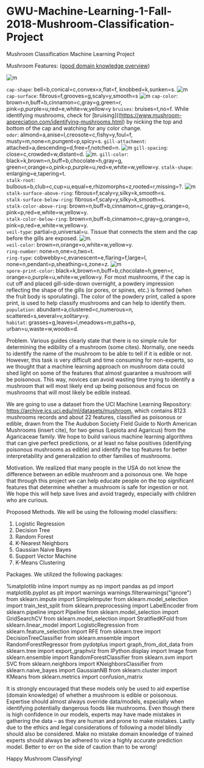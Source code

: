 # GWU-Machine-Learning-1-Fall-2018-Mushroom-Classification-Project
Mushroom Classification Machine Learning Project

Mushroom Features: ([good domain knowledge overview](https://datascienceplus.com/mushrooms-classification-part-1/))

![m](https://www.english-online.at/biology/mushrooms/parts-of-a-mushroom.gif) 

`cap-shape`: bell=b,conical=c,convex=x,flat=f, knobbed=k,sunken=s. ![m](https://datascienceplus.com/wp-content/uploads/2018/02/mushroom-cap-shape.jpg)
`cap-surface`: fibrous=f,grooves=g,scaly=y,smooth=s ![m](https://datascienceplus.com/wp-content/uploads/2018/02/mushroom-cap-surface.jpg)
`cap-color`: brown=n,buff=b,cinnamon=c,gray=g,green=r, pink=p,purple=u,red=e,white=w,yellow=y
`bruises`: bruises=t,no=f. While identifying mushrooms, check for [bruising]((https://www.mushroom-appreciation.com/identifying-mushrooms.html) by nicking the top and bottom of the cap and watching for any color change.  
`odor`: almond=a,anise=l,creosote=c,fishy=y,foul=f, musty=m,none=n,pungent=p,spicy=s. 
`gill-attachment`: attached=a,descending=d,free=f,notched=n. ![m](https://datascienceplus.com/wp-content/uploads/2018/02/mushroom-gill-attachment.jpg)
`gill-spacing`: close=c,crowded=w,distant=d. ![m](https://datascienceplus.com/wp-content/uploads/2018/02/mushroom-gill-spacing.jpg).
`gill-color`: black=k,brown=n,buff=b,chocolate=h,gray=g, green=r,orange=o,pink=p,purple=u,red=e,white=w,yellow=y. 
`stalk-shape`: enlarging=e,tapering=t.   
`stalk-root`: bulbous=b,club=c,cup=u,equal=e,rhizomorphs=z,rooted=r,missing=?. ![m](https://datascienceplus.com/wp-content/uploads/2018/02/mushroom-stalk.jpg)
`stalk-surface-above-ring`: fibrous=f,scaly=y,silky=k,smooth=s.  
`stalk-surface-below-ring`: fibrous=f,scaly=y,silky=k,smooth=s.  
`stalk-color-above-ring`: brown=n,buff=b,cinnamon=c,gray=g,orange=o, pink=p,red=e,white=w,yellow=y.  
`stalk-color-below-ring`: brown=n,buff=b,cinnamon=c,gray=g,orange=o, pink=p,red=e,white=w,yellow=y.  
`veil-type`: partial=p,universal=u. Tissue that connects the stem and the cap before the gills are exposed. ![m](https://upload.wikimedia.org/wikipedia/commons/thumb/b/b7/1797-09-03_Agaricus_campestris_Plate_by_James_Sowerby.jpg/640px-1797-09-03_Agaricus_campestris_Plate_by_James_Sowerby.jpg).  
`veil-color`: brown=n,orange=o,white=w,yellow=y.  
`ring-number`: none=n,one=o,two=t.  
`ring-type`: cobwebby=c,evanescent=e,flaring=f,large=l, none=n,pendant=p,sheathing=s,zone=z. ![m](https://datascienceplus.com/wp-content/uploads/2018/02/mushroom-ring-type.jpg)  
`spore-print-color`:  black=k,brown=n,buff=b,chocolate=h,green=r, orange=o,purple=u,white=w,yellow=y. For most mushrooms, if the cap is cut off and placed gill-side-down overnight, a powdery impression reflecting the shape of the gills (or pores, or spines, etc.) is formed (when the fruit body is sporulating). The color of the powdery print, called a spore print, is used to help classify mushrooms and can help to identify them.  
`population`: abundant=a,clustered=c,numerous=n, scattered=s,several=v,solitary=y.  
`habitat`: grasses=g,leaves=l,meadows=m,paths=p, urban=u,waste=w,woods=d. 

Problem.	Various guides clearly state that there is no simple rule for determining the edibility of a mushroom (some cites). Normally, one needs to identify the name of the mushroom to be able to tell if it is edible or not. However, this task is very difficult and time consuming for non-experts, so we thought that a machine learning approach on mushroom data could shed light on some of the features that almost guarantee a mushroom will be poisonous. This way, novices can avoid wasting time trying to identify a mushroom that will most likely end up being poisonous and focus on mushrooms that will most likely be edible instead.

We are going to use a dataset from the UCI Machine Learning Repository: https://archive.ics.uci.edu/ml/datasets/mushroom, which contains 8123 mushrooms records and about 22 features, classified as poisonous or edible, drawn from the The Audubon Society Field Guide to North American Mushrooms (insert cite), for two genus (Lepiota and Agaricus) from the Agaricaceae family. We hope to build various machine learning algorithms that can give perfect predictions, or at least no false positives (identifying poisonous mushrooms as edible) and identify the top features for better interpretability and generalization to other families of mushrooms.

Motivation.	We realized that many people in the USA do not know the difference between an edible mushroom and a poisonous one. We hope that through this project we can help educate people on the top significant features that determine whether a mushroom is safe for ingestion or not. We hope this will help save lives and avoid tragedy, especially with children who are curious.

Proposed Methods.    We will be using the following model classifiers:

1. Logistic Regression
2. Decision Tree
3. Random Forest
4. K-Nearest Neighbors
5. Gaussian Naive Bayes
6. Support Vector Machine
7. K-Means Clustering

Packages.     We utilized the following packages:

%matplotlib inline
import numpy as np 
import pandas as pd
import matplotlib.pyplot as plt
import warnings
warnings.filterwarnings("ignore") 
from sklearn.impute import SimpleImputer
from sklearn.model_selection import train_test_split
from sklearn.preprocessing import LabelEncoder
from sklearn.pipeline import Pipeline
from sklearn.model_selection import GridSearchCV
from sklearn.model_selection import StratifiedKFold
from sklearn.linear_model import LogisticRegression
from sklearn.feature_selection import RFE
from sklearn.tree import DecisionTreeClassifier
from sklearn.ensemble import RandomForestRegressor
from pydotplus import graph_from_dot_data
from sklearn.tree import export_graphviz
from IPython.display import Image
from sklearn.ensemble import RandomForestClassifier
from sklearn.svm import SVC
from sklearn.neighbors import KNeighborsClassifier
from sklearn.naive_bayes import GaussianNB
from sklearn.cluster import KMeans
from sklearn.metrics import confusion_matrix

It is strongly encouraged that these models only be used to aid expertise (domain knowledge) of whether a mushroom is edible or poisonous. Expertise should almost always override data/models, especially when identifying potentially dangerous foods like mushrooms. Even though there is high confidence in our models, experts may have made mistakes in gathering the data – as they are human and prone to make mistakes. Lastly due to the ethics and legal considerations of following a model blindly should also be considered. Make no mistake domain knowledge of trained experts should always be adhered to vice a highly accurate prediction model. Better to err on the side of caution than to be wrong! 

Happy Mushroom Classifying!

